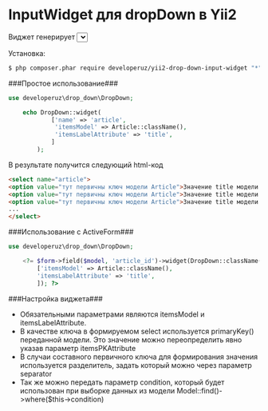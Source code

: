 InputWidget для dropDown в Yii2
===================

Виджет генерирует <select>, используя модель, переданную в настройках виджета.
Может использоваться как с ActiveForm так и сам по себе.

Установка:
```bash
$ php composer.phar require developeruz/yii2-drop-down-input-widget "*"
```

###Простое использование###
```php
use developeruz\drop_down\DropDown;

    echo DropDown::widget(
            ['name' => 'article',
             'itemsModel' => Article::className(),
             'itemsLabelAttribute' => 'title',
            ]
        );
```
В результате получится следующий html-код
```html
<select name="article">
<option value="тут первичны ключ модели Article">Значение title модели Article</option>
<option value="тут первичны ключ модели Article">Значение title модели Article</option>
<option value="тут первичны ключ модели Article">Значение title модели Article</option>
...
</select>
```

###Использование c ActiveForm###
```php
use developeruz\drop_down\DropDown;

    <?= $form->field($model, 'article_id')->widget(DropDown::className(),
        ['itemsModel' => Article::className(),
        'itemsLabelAttribute' => 'title',
        ]); ?>
```

###Настройка виджета###
* Обязательными параметрами являются itemsModel и itemsLabelAttribute.
* В качестве ключа в формируемом select используется primaryKey() переданной модели. Это значение можно переопределить явно указав параметр itemsPKAttribute
* В случаи составного первичного ключа для формирования значения используется разделитель, задать который можно через параметр separator
* Так же можно передать параметр condition, который будет использован при выборке данных из модели Model::find()->where($this->condition)

